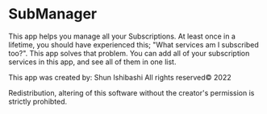 # SubManager
This app helps you manage all your Subscriptions. At least once in a lifetime, you should have experienced this; "What services am I subscribed too?". This app solves that problem. You can add all of your subscription services in this app, and see all of them in one list.

This app was created by: Shun Ishibashi
All rights reserved© 2022

Redistribution, altering of this software without the creator's permission is strictly prohibted.

